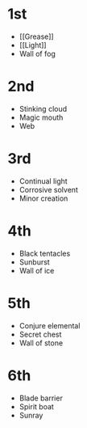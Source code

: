 # 1st
- [[Grease]]
- [[Light]]
- Wall of fog

# 2nd
- Stinking cloud
- Magic mouth
- Web

# 3rd
- Continual light
- Corrosive solvent
- Minor creation

# 4th
- Black tentacles
- Sunburst
- Wall of ice

# 5th
- Conjure elemental
- Secret chest
- Wall of stone

# 6th
- Blade barrier
- Spirit boat
- Sunray